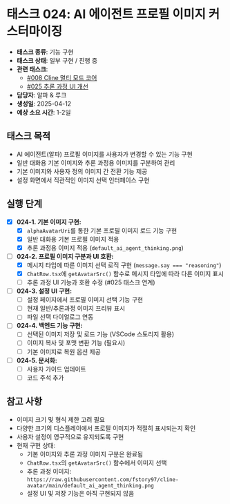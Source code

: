 # 태스크 024: AI 에이전트 프로필 이미지 커스터마이징

- **태스크 종류**: 기능 구현
- **태스크 상태**: 일부 구현 / 진행 중
- **관련 태스크**: 
  - [#008 Cline 멀티 모드 코어](./008-cline-multi-mode-core.md)
  - [#025 추론 과정 UI 개선](./025-reasoning-ui-improvement.md)
- **담당자**: 알파 & 루크
- **생성일**: 2025-04-12
- **예상 소요 시간**: 1-2일

## 태스크 목적
* AI 에이전트(알파) 프로필 이미지를 사용자가 변경할 수 있는 기능 구현
* 일반 대화용 기본 이미지와 추론 과정용 이미지를 구분하여 관리
* 기본 이미지와 사용자 정의 이미지 간 전환 기능 제공
* 설정 화면에서 직관적인 이미지 선택 인터페이스 구현

## 실행 단계
* [X] **024-1. 기본 이미지 구현:**
    * [X] `alphaAvatarUri`를 통한 기본 프로필 이미지 로드 기능 구현
    * [X] 일반 대화용 기본 프로필 이미지 적용
    * [X] 추론 과정용 이미지 적용 (`default_ai_agent_thinking.png`)
    
* [ ] **024-2. 프로필 이미지 구분과 UI 호환:**
    * [X] 메시지 타입에 따른 이미지 선택 로직 구현 (`message.say === "reasoning"`)
    * [X] `ChatRow.tsx`에 `getAvatarSrc()` 함수로 메시지 타입에 따라 다른 이미지 표시
    * [ ] 추론 과정 UI 기능과 호환 수정 (#025 태스크 연계)
    
* [ ] **024-3. 설정 UI 구현:**
    * [ ] 설정 페이지에서 프로필 이미지 선택 기능 구현
    * [ ] 현재 일반/추론과정 이미지 프리뷰 표시
    * [ ] 파일 선택 다이얼로그 연동
    
* [ ] **024-4. 백엔드 기능 구현:**
    * [ ] 선택된 이미지 저장 및 로드 기능 (VSCode 스토리지 활용)
    * [ ] 이미지 복사 및 포맷 변환 기능 (필요시)
    * [ ] 기본 이미지로 복원 옵션 제공
    
* [ ] **024-5. 문서화:**
    * [ ] 사용자 가이드 업데이트
    * [ ] 코드 주석 추가

## 참고 사항
* 이미지 크기 및 형식 제한 고려 필요
* 다양한 크기의 디스플레이에서 프로필 이미지가 적절히 표시되는지 확인
* 사용자 설정이 영구적으로 유지되도록 구현
* 현재 구현 상태:
  * 기본 이미지와 추론 과정 이미지 구분은 완료됨
  * `ChatRow.tsx`의 `getAvatarSrc()` 함수에서 이미지 선택
  * 추론 과정 이미지: `https://raw.githubusercontent.com/fstory97/cline-avatar/main/default_ai_agent_thinking.png`
  * 설정 UI 및 저장 기능은 아직 구현되지 않음
